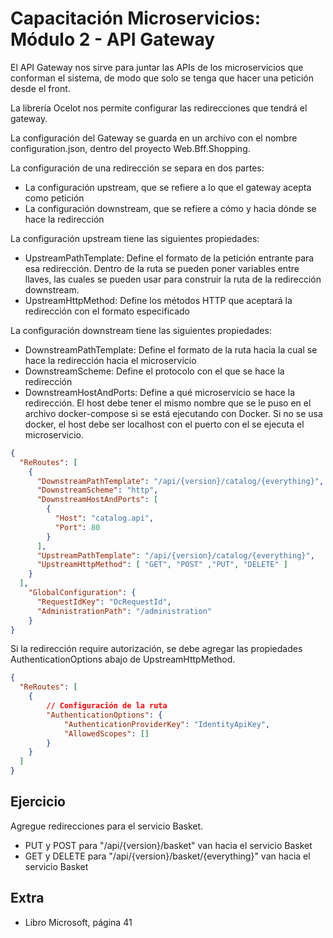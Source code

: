 # Capacitación Microservicios: Módulo 2 - API Gateway

El API Gateway nos sirve para juntar las APIs de los microservicios que conforman el sistema, de modo que solo se tenga que hacer una petición desde el front.

La librería Ocelot nos permite configurar las redirecciones que tendrá el gateway.

La configuración del Gateway se guarda en un archivo con el nombre configuration.json, dentro del proyecto Web.Bff.Shopping.

La configuración de una redirección se separa en dos partes:

* La configuración upstream, que se refiere a lo que el gateway acepta como petición
* La configuración downstream, que se refiere a cómo y hacia dónde se hace la redirección

La configuración upstream tiene las siguientes propiedades:

* UpstreamPathTemplate: Define el formato de la petición entrante para esa redirección. Dentro de la ruta se pueden poner variables entre llaves, las cuales se pueden usar para construir la ruta de la redirección downstream.
* UpstreamHttpMethod: Define los métodos HTTP que aceptará la redirección con el formato especificado

La configuración downstream tiene las siguientes propiedades:

* DownstreamPathTemplate: Define el formato de la ruta hacia la cual se hace la redirección hacia el microservicio
* DownstreamScheme: Define el protocolo con el que se hace la redirección
* DownstreamHostAndPorts: Define a qué microservicio se hace la redirección. El host debe tener el mismo nombre que se le puso en el archivo docker-compose si se está ejecutando con Docker. Si no se usa docker, el host debe ser localhost con el puerto con el se ejecuta el microservicio.

```json
{
  "ReRoutes": [
    {
      "DownstreamPathTemplate": "/api/{version}/catalog/{everything}",
      "DownstreamScheme": "http",
      "DownstreamHostAndPorts": [
        {
          "Host": "catalog.api",
          "Port": 80
        }
      ],
      "UpstreamPathTemplate": "/api/{version}/catalog/{everything}",
      "UpstreamHttpMethod": [ "GET", "POST" ,"PUT", "DELETE" ]
    }
  ],
    "GlobalConfiguration": {
      "RequestIdKey": "OcRequestId",
      "AdministrationPath": "/administration"
    }
}
```

Si la redirección require autorización, se debe agregar las propiedades AuthenticationOptions abajo de UpstreamHttpMethod.

```json
{
  "ReRoutes": [
    {
        // Configuración de la ruta
        "AuthenticationOptions": {
            "AuthenticationProviderKey": "IdentityApiKey",
            "AllowedScopes": []
        }
    }
  ]
}
```

## Ejercicio

Agregue redirecciones para el servicio Basket.

* PUT y POST para "/api/{version}/basket" van hacia el servicio Basket
* GET y DELETE para "/api/{version}/basket/{everything}" van hacia el servicio Basket

## Extra

* Libro Microsoft, página 41
